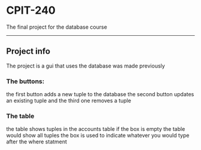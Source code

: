 # CPIT-240
The final project for the database course 
___
## Project info
The project is a gui that uses the database was made previously 

### The buttons:
the first button adds a new tuple to the database
the second button updates an existing tuple
and the third one removes a tuple

### The table
the table shows tuples in the accounts table
if the box is empty the table would show all tuples
the box is used to indicate whatever you would type after the where statment 

